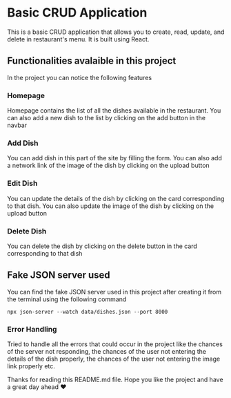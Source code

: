 # Basic CRUD Application
This is a basic CRUD application that allows you to create, read, update, and delete in restaurant's menu. It is built using React.

## Functionalities avalaible in this project

In the project you can notice the following features

### Homepage

Homepage contains the list of all the dishes available in the restaurant. You can also add a new dish to the list by clicking on the add button in the navbar

### Add Dish

You can add dish in this part of the site by filling the form. You can also add a network link of the image of the dish by clicking on the upload button

### Edit Dish

You can update the details of the dish by clicking on the card corresponding to that dish. You can also update the image of the dish by clicking on the upload button

### Delete Dish

You can delete the dish by clicking on the delete button in the card corresponding to that dish

## Fake JSON server used

You can find the fake JSON server used in this project after creating it from the terminal using the following command

```npx json-server --watch data/dishes.json --port 8000```

### Error Handling

Tried to handle all the errors that could occur in the project like the chances of the server not responding, the chances of the user not entering the details of the dish properly, the chances of the user not entering the image link properly etc.

Thanks for reading this README.md file. Hope you like the project and have a great day ahead :heart:

